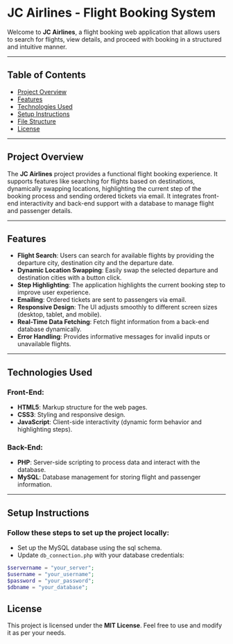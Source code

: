 # JC Airlines - Flight Booking System

Welcome to **JC Airlines**, a flight booking web application that allows users to search for flights, view details, and proceed with booking in a structured and intuitive manner.

---

## Table of Contents

- [Project Overview](#project-overview)
- [Features](#features)
- [Technologies Used](#technologies-used)
- [Setup Instructions](#setup-instructions)
- [File Structure](#file-structure)
- [License](#license)

---

## Project Overview

The **JC Airlines** project provides a functional flight booking experience. It supports features like searching for flights based on destinations, dynamically swapping locations, highlighting the current step of the booking process and sending ordered tickets via email. It integrates front-end interactivity and back-end support with a database to manage flight and passenger details.

---

## Features

- **Flight Search**: Users can search for available flights by providing the departure city,  destination city and the departure date.  
- **Dynamic Location Swapping**: Easily swap the selected departure and destination cities with a button click.  
- **Step Highlighting**: The application highlights the current booking step to improve user experience. 
- **Emailing**: Ordered tickets are sent to passengers via email.
- **Responsive Design**: The UI adjusts smoothly to different screen sizes (desktop, tablet, and mobile).  
- **Real-Time Data Fetching**: Fetch flight information from a back-end database dynamically.  
- **Error Handling**: Provides informative messages for invalid inputs or unavailable flights.  

---

## Technologies Used

### Front-End:
- **HTML5**: Markup structure for the web pages.  
- **CSS3**: Styling and responsive design.  
- **JavaScript**: Client-side interactivity (dynamic form behavior and highlighting steps).  

### Back-End:
- **PHP**: Server-side scripting to process data and interact with the database.  
- **MySQL**: Database management for storing flight and passenger information.  

---

## Setup Instructions

### Follow these steps to set up the project locally:

- Set up the MySQL database using the sql schema.  
- Update `db_connection.php` with your database credentials:

```php
$servername = "your_server";
$username = "your_username";
$password = "your_password";
$dbname = "your_database";
```

## License
This project is licensed under the **MIT License**. Feel free to use and modify it as per your needs.

